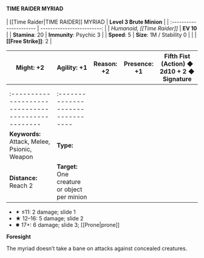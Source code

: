 #### TIME RAIDER MYRIAD

| [[Time Raider|TIME RAIDER]] MYRIAD      |   **Level 3 Brute Minion** |
| :---------------------- | -------------------------: |
| *Humanoid, [[Time Raider]]* |                  **EV 10** |
| **Stamina**: 20         |    **Immunity**: Psychic 3 |
| **Speed**: 5            | **Size**: 1M / Stability 0 |
|                         |         **[[Free Strike]]**: 2 |

| **Might**: +2                                     | **Agility**: +1                               | **Reason**: +2 | **Presence**: +1 | **Fifth Fist (Action)** ◆ 2d10 + 2 ◆ Signature |
| ------------------------------------------------- | --------------------------------------------- | -------------- | ---------------- | ---------------------------------------------- |
|                                                   |                                               |                |                  |                                                |
|                                                   |                                               |                |                  |                                                |
| :------------------------------------------------ | :--------------------------------             |                |                  |                                                |
| **Keywords:** Attack, Melee, Psionic, Weapon      | **Type:**                                     |                |                  |                                                |
| **Distance:** Reach 2                             | **Target:** One creature or object per minion |                |                  |                                                |

- ✦ ≤11: 2 damage; slide 1
- ★ 12–16: 5 damage; slide 2
- ✸ 17+: 6 damage; slide 3; [[Prone|prone]]

**Foresight**

The myriad doesn’t take a bane on attacks against concealed creatures.
